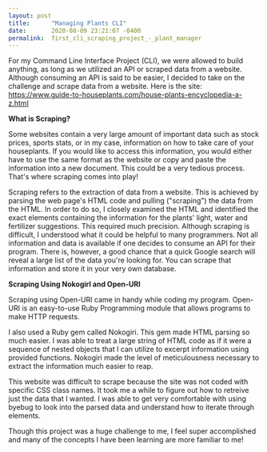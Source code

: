 ```yaml
---
layout: post
title:      "Managing Plants CLI"
date:       2020-08-09 23:21:07 -0400
permalink:  first_cli_scraping_project_-_plant_manager
---
```



For my Command Line Interface Project (CLI), we were allowed to build anything, as long as we utilized an API or scraped data from a website. Although consuming an API is said to be easier, I decided to take on the challenge and scrape data from a website. Here is the site: https://www.guide-to-houseplants.com/house-plants-encyclopedia-a-z.html

**What is Scraping?**

Some websites contain a very large amount of important data such as stock prices, sports stats, or in my case, information on how to take care of your houseplants. If you would like to access this information, you would either have to use the same format as the website or copy and paste the information into a new document. This could be a very tedious process. That's where scraping comes into play!

Scraping refers to the extraction of data from a website. This is achieved by parsing the web page's HTML code and pulling ("scraping") the data from the HTML. In order to do so, I closely examined the HTML and identified the exact elements containing the information for the plants' light, water and fertilizer suggestions. This required much precision.
Although scraping is difficult, I understood what it could be helpful to many programmers. Not all information and data is available if one decides to consume an API for their program. There is, however, a good chance that a quick Google search will reveal a large list of the data you're looking for. You can scrape that information and store it in your very own database. 

**Scraping Using Nokogirl and Open-URI**

Scraping using Open-URI came in handy while coding my program. Open-URI is an easy-to-use Ruby Programming module that allows programs to make HTTP requests. 

I also used a Ruby gem called Nokogiri. This gem made HTML parsing so much easier. I was able to treat a large string of HTML code as if it were a sequence of nested objects that I can utilize to excerpt information using provided functions. Nokogiri made the level of meticulousness necessary to extract the information much easier to reap.

This website was difficult to scrape because the site was not coded with specific CSS class names. It took me a while to figure out how to retreive just the data that I wanted. I was able to get very comfortable with using byebug to look into the parsed data and understand how to iterate through elements. 

Though this project was a huge challenge to me, I feel super accomplished and many of the concepts I have been learning are more familiar to me! 
